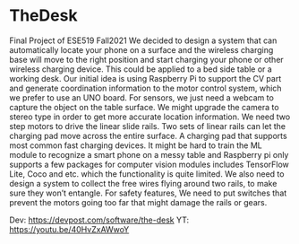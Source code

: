 # TheDesk
Final Project of ESE519 Fall2021
We decided to design a system that can automatically locate your phone on a surface and the wireless charging base will move to the right position and start charging your phone or other wireless charging device. This could be applied to a bed side table or a working desk. Our initial idea is using Raspberry Pi to support the CV part and generate coordination information to the motor control system, which we prefer to use an UNO board. For sensors, we just need a webcam to capture the object on the table surface. We might upgrade the camera to stereo type in order to get more accurate location information. We need two step motors to drive the linear slide rails. Two sets of linear rails can let the charging pad move across the entire surface. A charging pad that supports most common fast charging devices. It might be hard to train the ML module to recognize a smart phone on a messy table and Raspberry pi only supports a few packages for computer vision modules includes TensorFlow Lite, Coco and etc. which the functionality is quite limited. We also need to design a system to collect the free wires flying around two rails, to make sure they won’t entangle. For safety features, We need to put switches that prevent the motors going too far that might damage the rails or gears. 

Dev:
https://devpost.com/software/the-desk
YT:
https://youtu.be/40HvZxAWwoY
